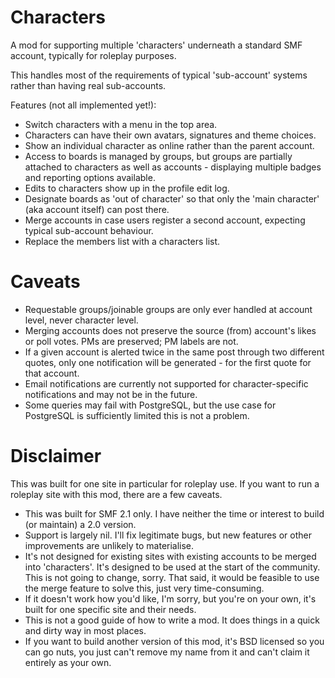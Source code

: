 # Characters

A mod for supporting multiple 'characters' underneath a standard SMF account, typically for roleplay purposes.

This handles most of the requirements of typical 'sub-account' systems rather than having real sub-accounts.

Features (not all implemented yet!):
 * Switch characters with a menu in the top area.
 * Characters can have their own avatars, signatures and theme choices.
 * Show an individual character as online rather than the parent account.
 * Access to boards is managed by groups, but groups are partially attached to characters as well as accounts - displaying multiple badges and reporting options available.
 * Edits to characters show up in the profile edit log.
 * Designate boards as 'out of character' so that only the 'main character' (aka account itself) can post there.
 * Merge accounts in case users register a second account, expecting typical sub-account behaviour.
 * Replace the members list with a characters list.

# Caveats
 * Requestable groups/joinable groups are only ever handled at account level, never character level.
 * Merging accounts does not preserve the source (from) account's likes or poll votes. PMs are preserved; PM labels are not.
 * If a given account is alerted twice in the same post through two different quotes, only one notification will be generated - for the first quote for that account.
 * Email notifications are currently not supported for character-specific notifications and may not be in the future.
 * Some queries may fail with PostgreSQL, but the use case for PostgreSQL is sufficiently limited this is not a problem.

# Disclaimer

This was built for one site in particular for roleplay use. If you want to run a roleplay site with this mod, there are a few caveats.

 * This was built for SMF 2.1 only. I have neither the time or interest to build (or maintain) a 2.0 version.
 * Support is largely nil. I'll fix legitimate bugs, but new features or other improvements are unlikely to materialise.
 * It's not designed for existing sites with existing accounts to be merged into 'characters'. It's designed to be used at the start of the community. This is not going to change, sorry. That said, it would be feasible to use the merge feature to solve this, just very time-consuming.
 * If it doesn't work how you'd like, I'm sorry, but you're on your own, it's built for one specific site and their needs.
 * This is not a good guide of how to write a mod. It does things in a quick and dirty way in most places.
 * If you want to build another version of this mod, it's BSD licensed so you can go nuts, you just can't remove my name from it and can't claim it entirely as your own.
